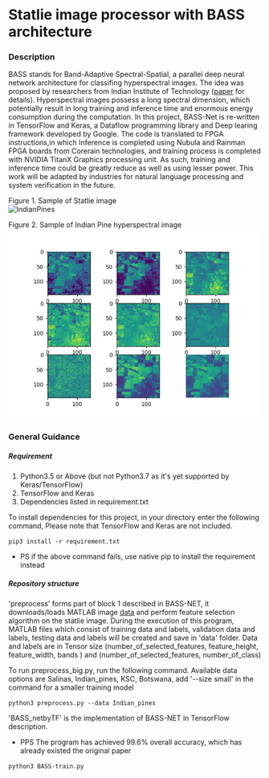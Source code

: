 # Statlie image processor with BASS architecture

### Description

BASS stands for Band-Adaptive Spectral-Spatial, a parallel deep neural network architecture for classifing  hyperspectral images. The idea was proposed by researchers from Indian Institute of Technology (<a href="https://arxiv.org/abs/1612.00144">paper</a> for details). Hyperspectral images possess a long spectral dimension, which potentially result in long training and inference time and enormous energy consumption during the computation. In this project, BASS-Net is re-written in TensorFlow and Keras, a Dataflow programming library and Deep learing framework developed by Google. The code is translated to FPGA instructions,in which Inference is completed using Nubula and Rainman FPGA boards from Corerain technologies, and training process is completed with NVIDIA TitanX Graphics processing unit. As such, training and inference time could be greatly reduce as well as using lesser power. This work will be adapted by industries for natural language processing and system verification in the future.  

Figure 1. Sample of Statlie image<br>
![IndianPines](Labelled-Class-data/KSC.gif)

Figure 2. Sample of Indian Pine hyperspectral image<br>
![IndianPines](Labelled-Class-data/Indian_Pines.png)

### General Guidance

##### Requirement
1. Python3.5 or Above (but not Python3.7 as it's yet supported by Keras/TensorFlow)
2. TensorFlow and Keras
3. Dependencies listed in requirement.txt

To install dependencies for this project, in your directory enter the following command, Please note that TensorFlow and Keras are not included.
```
pip3 install -r requirement.txt
```
* PS if the above command fails, use native pip to install the requirement instead


##### Repository structure
'preprocess' forms part of block 1 described in BASS-NET, it downloads/loads MATLAB image <a href="http://www.ehu.eus/ccwintco/index.php/Hyperspectral_Remote_Sensing_Scenes">data</a> and perform feature selection algorithm on the statlie image.
During the execution of this program, MATLAB files which consist of training data and labels, validation data and labels, testing data and labels will be created and save in 'data' folder.
Data and labels are in Tensor size (number_of_selected_features, feature_height, feature_width, bands ) and (number_of_selected_features, number_of_class)

To run preprocess_big.py, run the following command. Available data options are Salinas, Indian_pines, KSC, Botswana, add '--size small' in the command for a smaller training model
```
python3 preprocess.py --data Indian_pines
```

'BASS_netbyTF' is the implementation of BASS-NET in TensorFlow description. 
* PPS The program has achieved 99.6% overall accuracy, which has already existed the original paper

```
python3 BASS-train.py
```

<br>
